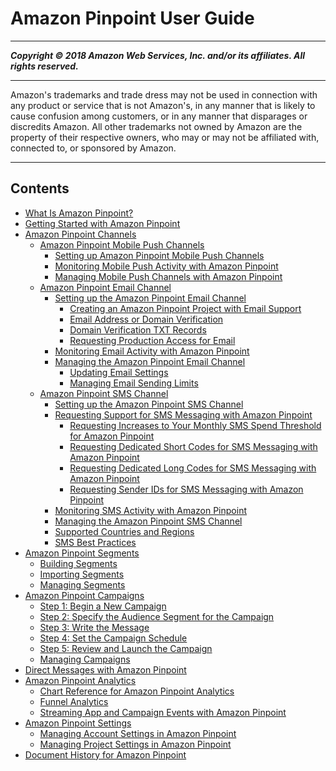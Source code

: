 # Amazon Pinpoint User Guide

-----
*****Copyright &copy; 2018 Amazon Web Services, Inc. and/or its affiliates. All rights reserved.*****

-----
Amazon's trademarks and trade dress may not be used in 
     connection with any product or service that is not Amazon's, 
     in any manner that is likely to cause confusion among customers, 
     or in any manner that disparages or discredits Amazon. All other 
     trademarks not owned by Amazon are the property of their respective
     owners, who may or may not be affiliated with, connected to, or 
     sponsored by Amazon.

-----
## Contents
+ [What Is Amazon Pinpoint?](welcome.md)
+ [Getting Started with Amazon Pinpoint](gettingstarted.md)
+ [Amazon Pinpoint Channels](channels.md)
   + [Amazon Pinpoint Mobile Push Channels](channels-mobile.md)
      + [Setting up Amazon Pinpoint Mobile Push Channels](channels-mobile-setup.md)
      + [Monitoring Mobile Push Activity with Amazon Pinpoint](channels-mobile-monitor.md)
      + [Managing Mobile Push Channels with Amazon Pinpoint](channels-mobile-manage.md)
   + [Amazon Pinpoint Email Channel](channels-email.md)
      + [Setting up the Amazon Pinpoint Email Channel](channels-email-setup.md)
         + [Creating an Amazon Pinpoint Project with Email Support](channels-email-setup-create.md)
         + [Email Address or Domain Verification](channels-email-manage-verify.md)
         + [Domain Verification TXT Records](channels-email-setup-txt-record.md)
         + [Requesting Production Access for Email](channels-email-setup-production-access.md)
      + [Monitoring Email Activity with Amazon Pinpoint](channels-email-monitor.md)
      + [Managing the Amazon Pinpoint Email Channel](channels-email-manage.md)
         + [Updating Email Settings](channels-email-manage-update.md)
         + [Managing Email Sending Limits](channels-email-manage-limits.md)
   + [Amazon Pinpoint SMS Channel](channels-sms.md)
      + [Setting up the Amazon Pinpoint SMS Channel](channels-sms-setup.md)
      + [Requesting Support for SMS Messaging with Amazon Pinpoint](channels-sms-awssupport.md)
         + [Requesting Increases to Your Monthly SMS Spend Threshold for Amazon Pinpoint](channels-sms-awssupport-spend-threshold.md)
         + [Requesting Dedicated Short Codes for SMS Messaging with Amazon Pinpoint](channels-sms-awssupport-short-code.md)
         + [Requesting Dedicated Long Codes for SMS Messaging with Amazon Pinpoint](channels-sms-awssupport-long-code.md)
         + [Requesting Sender IDs for SMS Messaging with Amazon Pinpoint](channels-sms-awssupport-sender-id.md)
      + [Monitoring SMS Activity with Amazon Pinpoint](channels-sms-monitor.md)
      + [Managing the Amazon Pinpoint SMS Channel](channels-sms-manage.md)
      + [Supported Countries and Regions](channels-sms-countries.md)
      + [SMS Best Practices](channels-sms-best-practices.md)
+ [Amazon Pinpoint Segments](segments.md)
   + [Building Segments](segments-building.md)
   + [Importing Segments](segments-importing.md)
   + [Managing Segments](segments-managing.md)
+ [Amazon Pinpoint Campaigns](campaigns.md)
   + [Step 1: Begin a New Campaign](campaigns-begin.md)
   + [Step 2: Specify the Audience Segment for the Campaign](campaigns-segment.md)
   + [Step 3: Write the Message](campaigns-message.md)
   + [Step 4: Set the Campaign Schedule](campaigns-schedule.md)
   + [Step 5: Review and Launch the Campaign](campaigns-review.md)
   + [Managing Campaigns](campaigns-managing.md)
+ [Direct Messages with Amazon Pinpoint](messages.md)
+ [Amazon Pinpoint Analytics](analytics.md)
   + [Chart Reference for Amazon Pinpoint Analytics](analytics-charts.md)
   + [Funnel Analytics](analytics-funnels.md)
   + [Streaming App and Campaign Events with Amazon Pinpoint](analytics-streaming.md)
+ [Amazon Pinpoint Settings](settings.md)
   + [Managing Account Settings in Amazon Pinpoint](settings-account.md)
   + [Managing Project Settings in Amazon Pinpoint](settings-project.md)
+ [Document History for Amazon Pinpoint](doc-history.md)